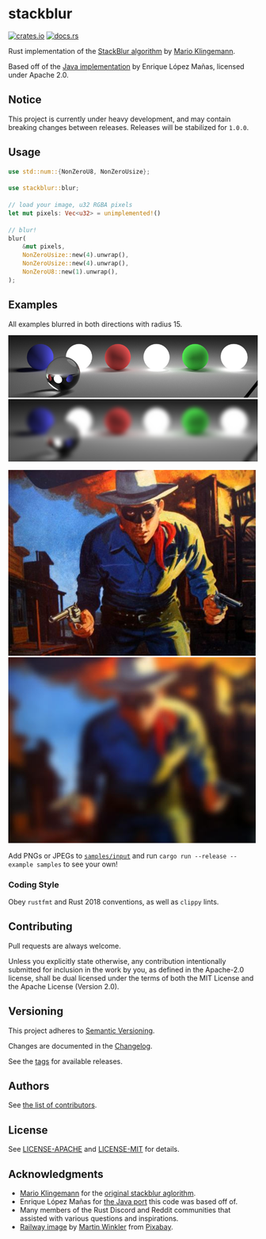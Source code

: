 # stackblur
[![crates.io](https://img.shields.io/crates/v/stackblur.svg)](https://crates.io/crates/stackblur)
[![docs.rs](https://docs.rs/stackblur/badge.svg)](https://docs.rs/stackblur)

Rust implementation of the
[StackBlur algorithm](https://medium.com/mobile-app-development-publication/blurring-image-algorithm-example-in-android-cec81911cd5e#bfcb)
by [Mario Klingemann](https://underdestruction.com/2004/02/25/stackblur-2004).

Based off of the [Java implementation](https://github.com/kikoso/android-stackblur)
by Enrique López Mañas, licensed under Apache 2.0.

## Notice

This project is currently under heavy development, and may contain breaking
changes between releases. Releases will be stabilized for `1.0.0`.

## Usage

```rust no_run
use std::num::{NonZeroU8, NonZeroUsize};

use stackblur::blur;

// load your image, u32 RGBA pixels
let mut pixels: Vec<u32> = unimplemented!()

// blur!
blur(
    &mut pixels,
    NonZeroUsize::new(4).unwrap(),
    NonZeroUsize::new(4).unwrap(),
    NonZeroU8::new(1).unwrap(),
);
```

## Examples

All examples blurred in both directions with radius 15.

![cballs without blur](samples/input/cballs.png)
![cballs blurred](samples/output/cballs.png)

![lonerider2 without blur](samples/input/lonerider2.jpg)
![lonerider2 blurred](samples/output/lonerider2.jpg)

Add PNGs or JPEGs to [`samples/input`](samples/input) and run
`cargo run --release --example samples` to see your own!

### Coding Style

Obey `rustfmt` and Rust 2018 conventions, as well as `clippy` lints.

## Contributing

Pull requests are always welcome.

Unless you explicitly state otherwise, any contribution intentionally
submitted for inclusion in the work by you, as defined in the Apache-2.0
license, shall be dual licensed under the terms of both the MIT License and the
Apache License (Version 2.0).

## Versioning

This project adheres to [Semantic Versioning](https://semver.org/spec/v2.0.0.html).

Changes are documented in the [Changelog](CHANGELOG.md).

See the [tags](https://github.com/owenthewizard/stackblur/tags) for available
releases.

## Authors

See [the list of contributors](https://github.com/owenthewizard/stackblur/contributors).

## License

See [LICENSE-APACHE](LICENSE-APACHE.md) and [LICENSE-MIT](LICENSE-MIT.md) for details.

## Acknowledgments

* [Mario Klingemann](https://underdestruction.com) for the
[original stackblur aglorithm](https://underdestruction.com/2004/02/25/stackblur-2004/).
* Enrique López Mañas for
[the Java port](https://github.com/kikoso/android-stackblur) this code was
based off of.
* Many members of the Rust Discord and Reddit communities that assisted with
various questions and inspirations.
* [Railway image](examples/railway.rgba) by
[Martin Winkler](https://pixabay.com/users/fotoworkshop4you-2995268/?utm_source=link-attribution&amp;utm_medium=referral&amp;utm_campaign=image&amp;utm_content=1555348")
from [Pixabay](https://pixabay.com/?utm_source=link-attribution&amp;utm_medium=referral&amp;utm_campaign=image&amp;utm_content=1555348).
